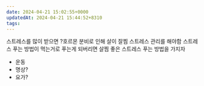 ```yaml
---
date: 2024-04-21 15:02:55+0000
updatedAt: 2024-04-21 15:44:52+8310
tags: 
---
```

스트레스를 많이 받으면 ?호르몬 분비로 인해 살이 잘찜
스트레스 관리를 해야함
스트레스 푸는 방법이 먹는거로 푸는게 되버리면 살찜
좋은 스트레스 푸는 방법을 가지자
- 운동
- 명상?
- 요가?